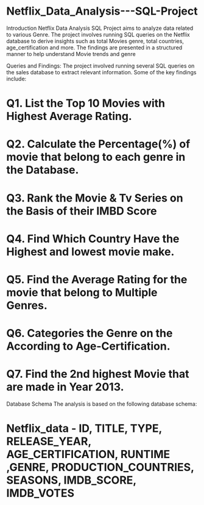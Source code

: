 # Netflix_Data_Analysis---SQL-Project

Introduction Netflix Data Analysis SQL Project aims to analyze data related to various Genre. The project involves running SQL queries on the Netflix database to derive insights such as total Movies genre, total countries, age_certification and more. The findings are presented in a structured manner to help understand Movie trends and genre 

Queries and Findings: The project involved running several SQL queries on the sales database to extract relevant information. Some of the key findings include:

# Q1. List the Top 10 Movies with Highest Average Rating.
# Q2. Calculate the Percentage(%) of movie that belong to each genre in the Database.
# Q3. Rank the Movie & Tv Series on the Basis of their IMBD Score
# Q4. Find Which Country Have the Highest and lowest movie make.
# Q5. Find the Average Rating for the movie that belong to Multiple Genres.
# Q6. Categories the Genre on the According to Age-Certification.
# Q7. Find the 2nd highest Movie that are made in Year 2013.

Database Schema The analysis is based on the following database schema:
# Netflix_data - ID,	TITLE,	TYPE,	RELEASE_YEAR,	AGE_CERTIFICATION,	RUNTIME	,GENRE,	PRODUCTION_COUNTRIES,	SEASONS,	IMDB_SCORE,	IMDB_VOTES
